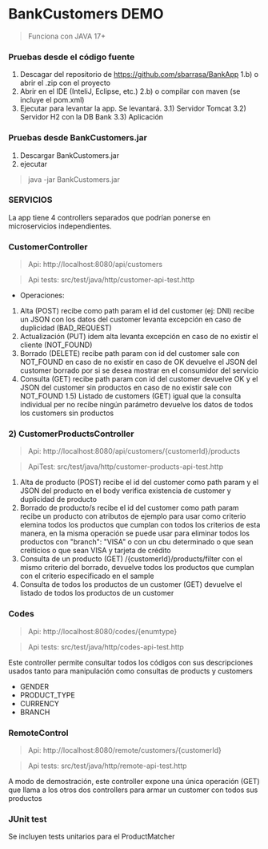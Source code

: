 # BankCustomers DEMO

>Funciona con JAVA 17+

### Pruebas desde el código fuente 
1) Descagar del repositorio de https://github.com/sbarrasa/BankApp
1.b) o abrir el .zip con el proyecto
2) Abrir en el IDE (InteliJ, Eclipse, etc.) 
2.b) o compilar con maven (se incluye el pom.xml)
3) Ejecutar para levantar la app. Se levantará.
3.1) Servidor Tomcat
3.2) Servidor H2 con la DB Bank
3.3) Aplicación

### Pruebas desde BankCustomers.jar
1) Descargar BankCustomers.jar
2) ejecutar 
> java -jar BankCustomers.jar


### SERVICIOS
La app tiene 4 controllers separados que podrían ponerse en microservicios independientes.

### CustomerController 
> Api: http://localhost:8080/api/customers

> Api tests: src/test/java/http/customer-api-test.http

* Operaciones:
1) Alta (POST)
recibe como path param el id del customer (ej: DNI)
recibe un JSON con los datos del customer
levanta excepción en caso de duplicidad (BAD_REQUEST)
2) Actualización (PUT)
idem alta
levanta excepción en caso de no existir el cliente (NOT_FOUND)
2) Borrado (DELETE)
recibe path param con id del customer
sale con NOT_FOUND en caso de no existir
en caso de OK devuelve el JSON del customer borrado por si se desea mostrar en el consumidor del servicio 
4) Consulta (GET)
recibe path param con id del customer
devuelve OK y el JSON del customer sin productos
en caso de no existir sale con NOT_FOUND
1.5) Listado de customers (GET)
igual que la consulta individual per no recibe ningún parámetro 
devuelve los datos de todos los customers sin productos

### 2) CustomerProductsController 
> Api: http://localhost:8080/api/customers/{customerId}/products

> ApiTest: src/test/java/http/customer-products-api-test.http

1) Alta de producto (POST)
recibe el id del customer como path param
y el JSON del producto en el body
verifica existencia de customer y duplicidad de producto
2) Borrado de producto/s
recibe el id del customer como path param
recibe un producto con atributos de ejemplo para usar como criterio
elemina todos los productos que cumplan con todos los criterios
de esta manera, en la misma operación 
se puede usar para eliminar todos los productos con "branch": "VISA" 
o con un cbu determinado o que sean creiticios o que sean VISA y tarjeta de crédito
3) Consulta de un producto (GET)
/{customerId}/products/filter 
con el mismo criterio del borrado, 
devuelve todos los productos que cumplan con el criterio especificado en el sample
4) Consulta de todos los productos de un customer (GET)
devuelve el listado de todos los productos de un customer

### Codes
> Api: http://localhost:8080/codes/{enumtype}

> Api tests: src/test/java/http/codes-api-test.http

Este controller permite consultar todos los códigos con sus descripciones
usados tanto para manipulación como consultas de products y customers

* GENDER
* PRODUCT_TYPE
* CURRENCY
* BRANCH

### RemoteControl
> Api: http://localhost:8080/remote/customers/{customerId}

> Api tests: src/test/java/http/remote-api-test.http

A modo de demostración, este controller expone una única operación (GET)
que llama a los otros dos controllers para armar un customer con todos sus productos



### JUnit test
Se incluyen tests unitarios para el ProductMatcher
